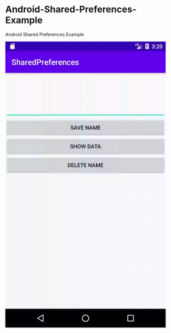 # Android-Shared-Preferences-Example
Android Shared Preferences Example

![Gif](https://github.com/serkankaya/Android-Shared-Preferences-Example/blob/master/images/SharedPrefences.gif)
